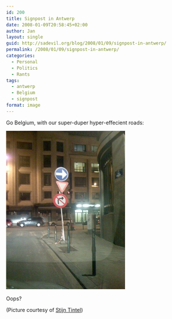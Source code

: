 ```yaml
---
id: 200
title: Signpost in Antwerp
date: 2008-01-09T20:58:45+02:00
author: Jan
layout: single
guid: http://sadevil.org/blog/2008/01/09/signpost-in-antwerp/
permalink: /2008/01/09/signpost-in-antwerp/
categories:
  - Personal
  - Politics
  - Rants
tags:
  - antwerp
  - Belgium
  - signpost
format: image
---
```

Go Belgium, with our super-duper hyper-effecient roads:

![Signpost in Antwerp, Belgium](/assets/images/2008/01/belgium_signs-sm.jpg "Signpost in Antwerp, Belgium")

Oops?

(Picture courtesy of [Stijn Tintel](http://stijn.tintel.eu/blog/2008/01/09/gotta-love-belgium/))